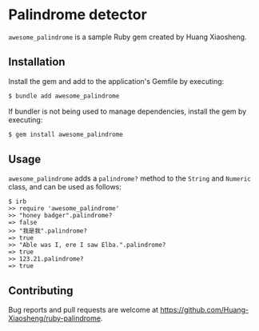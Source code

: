 # Palindrome detector

`awesome_palindrome` is a sample Ruby gem created by Huang Xiaosheng.

## Installation

Install the gem and add to the application's Gemfile by executing:

```bash
$ bundle add awesome_palindrome
```

If bundler is not being used to manage dependencies, install the gem by executing:

```bash
$ gem install awesome_palindrome
```

## Usage

`awesome_palindrome` adds a `palindrome?` method to the `String` and `Numeric` class, and can be used as follows:

```
$ irb
>> require 'awesome_palindrome'
>> "honey badger".palindrome?
=> false
>> "我是我".palindrome?
=> true
>> "Able was I, ere I saw Elba.".palindrome?
=> true
>> 123.21.palindrome?
=> true
```

## Contributing

Bug reports and pull requests are welcome at https://github.com/Huang-Xiaosheng/ruby-palindrome.
